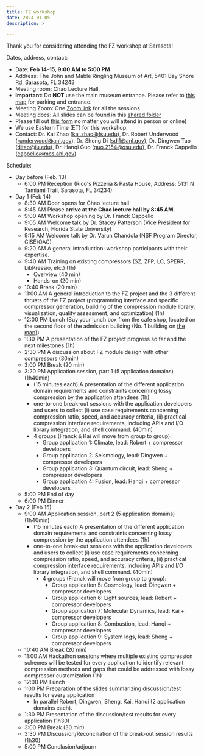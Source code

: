 ```yaml
---
title: FZ workshop
date: 2024-01-05
description: >

---
```


Thank you for considering attending the FZ workshop at Sarasota!


[//]: # (All slides for talks in the meeting can be found in this [shared folder]&#40;https://drive.google.com/drive/folders/1RyUrq8XNB2ZcXgecr63kk5hzK76WU7vp?usp=drive_link&#41;.)

Dates, address, contact:
+ Date: **Feb 14-15, 9:00 AM to 5:00 PM**
+ Address: The John and Mable Ringling Museum of Art, 5401 Bay Shore Rd, Sarasota, FL 34243
+ Meeting room: Chao Lecture Hall.
+ **Important**: Do **NOT** use the main museum entrance. Please refer to [this map](../Feb24FLMap.pdf) for parking and entrance. 
+ Meeting Zoom: One [Zoom link](https://fsu.zoom.us/j/97848288394?pwd=RmZodEdmL0NIOEJPVy9NZHJwLzRLdz09) for all the sessions
+ Meeting docs: All slides can be found in this [shared folder](https://drive.google.com/drive/folders/1zKNJn9_9QLGb5Ecm-Wm5Yc5pgfOdFMYK?usp=sharing)
+ Please fill out [this form](https://docs.google.com/forms/d/e/1FAIpQLSe6KjCFu9bsyHC3VFM3DQWAk-S35yUFw4ks-MuMobzvbHpRxQ/viewform) no matter you will attend in person or online)
+ We use Eastern Time (ET) for this workshop.
+ Contact: Dr. Kai Zhao (kai.zhao@fsu.edu), Dr. Robert Underwood (runderwood@anl.gov), Dr. Sheng Di (sdi1@anl.gov), Dr. Dingwen Tao (ditao@iu.edu), Dr. Hanqi Guo (guo.2154@osu.edu), Dr. Franck Cappello (cappello@mcs.anl.gov)

Schedule:

+ Day before (Feb. 13)
  + 6:00 PM Reception (Rico's Pizzeria & Pasta House, Address: 5131 N Tamiami Trail, Sarasota, FL 34234)
+ Day 1 (Feb 14)
  + 8:30 AM Door opens for Chao lecture hall
  + 8:45 AM Please **arrive at the Chao lecture hall by 8:45 AM**.
  + 9:00 AM Workshop opening by Dr. Franck Cappello
  + 9:05 AM Welcome talk by Dr. Stacey Patterson (Vice President for Research, Florida State University)
  + 9:15 AM Welcome talk by Dr. Varun Chandola (NSF Program Director, CISE/OAC)
  + 9:20 AM A general introduction: workshop participants with their expertise.
  + 9:40 AM Training on existing compressors (SZ, ZFP, LC, SPERR, LibPressio, etc.) (1h)
    + Overview (40 min)
    + Hands-on (20 min)
  + 10:40 Break (20 min)
  + 11:00 AM A general introduction to the FZ project and the 3 different thrusts of the FZ project (programming interface and specific compressor generation, building of the compression module library, visualization, quality assessment, and optimization) (1h)
  + 12:00 PM Lunch (Buy your lunch box from the cafe shop, located on the second floor of the admission building (No. 1 building on [the map](../Feb24FLMap.pdf)))
  + 1:30 PM A presentation of the FZ project progress so far and the next milestones (1h)
  + 2:30 PM A discussion about FZ module design with other compressors (30min)
  + 3:00 PM Break (20 min)
  + 3:20 PM Application session, part 1 (5 application domains) (1h40min)
    + (15 minutes each) A presentation of the different application domain requirements and constraints concerning lossy compression by the application attendees (1h)
    + one-to-one break-out sessions with the application developers and users to collect (i) use case requirements concerning compression ratio, speed, and accuracy criteria, (ii) practical compression interface requirements, including APIs and I/O library integration, and shell command. (40min)
    + 4 groups (Franck & Kai will move from group to group):
      + Group application 1: Climate, lead: Robert + compressor developers
      + Group application 2: Seismology, lead: Dingwen + compressor developers
      + Group application 3: Quantum circuit, lead: Sheng + compressor developers
      + Group application 4: Fusion, lead: Hanqi + compressor developers
  + 5:00 PM End of day
  + 6:00 PM Dinner
+ Day 2 (Feb 15)
  + 9:00 AM Application session, part 2 (5 application domains) (1h40min)
    + (15 minutes each) A presentation of the different application domain requirements and constraints concerning lossy compression by the application attendees (1h)
    + one-to-one break-out sessions with the application developers and users to collect (i) use case requirements concerning compression ratio, speed, and accuracy criteria, (ii) practical compression interface requirements, including APIs and I/O library integration, and shell command. (40min)
      + 4 groups (Franck will move from group to group):
        + Group application 5: Cosmology, lead: Dingwen + compressor developers
        + Group application 6: Light sources, lead: Robert + compressor developers
        + Group application 7: Molecular Dynamics,  lead: Kai + compressor developers
        + Group application 8: Combustion,  lead: Hanqi + compressor developers
        + Group application 9: System logs, lead: Sheng + compressor developers
  + 10:40 AM Break (20 min)
  + 11:00 AM Hackathon sessions where multiple existing compression schemes will be tested for every application to identify relevant compression methods and gaps that could be addressed with lossy compressor customization (1h)
  + 12:00 PM Lunch
  + 1:00 PM Preparation of the slides summarizing discussion/test results for every application
    + In parallel Robert, Dingwen, Sheng, Kai, Hanqi (2 application domains each).
  + 1:30 PM Presentation of the discussion/test results for every application (1h30)
  + 3:00 PM Break (30 min)
  + 3:30 PM Discussion/Reconciliation of the break-out session results (1h30)
  + 5:00 PM Conclusion/adjourn

